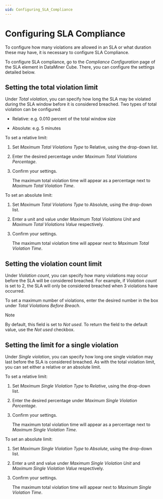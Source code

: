 ```yaml
---
uid: Configuring_SLA_Compliance
---
```


# Configuring SLA Compliance

To configure how many violations are allowed in an SLA or what duration these may have, it is necessary to configure SLA Compliance.

To configure SLA compliance, go to the *Compliance Configuration* page of the SLA element in DataMiner Cube. There, you can configure the settings detailed below.

## Setting the total violation limit

Under *Total violation*, you can specify how long the SLA may be violated during the SLA window before it is considered breached. Two types of total violation can be configured:

- Relative: e.g. 0.010 percent of the total window size

- Absolute: e.g. 5 minutes

To set a relative limit:

1. Set *Maximum Total Violations Type* to Relative, using the drop-down list.

1. Enter the desired percentage under *Maximum Total Violations Percentage*.

1. Confirm your settings.

   The maximum total violation time will appear as a percentage next to *Maximum Total Violation Time*.

To set an absolute limit:

1. Set *Maximum Total Violations Type* to Absolute, using the drop-down list.

1. Enter a unit and value under *Maximum Total Violations Unit* and *Maximum Total Violations Value* respectively.

1. Confirm your settings.

   The maximum total violation time will appear next to *Maximum Total Violation Time*.

## Setting the violation count limit

Under *Violation count*, you can specify how many violations may occur before the SLA will be considered breached. For example, if *Violation count* is set to 2, the SLA will only be considered breached when 3 violations have occurred.

To set a maximum number of violations, enter the desired number in the box under *Total Violations Before Breach*.

> [!NOTE]
> By default, this field is set to *Not used*. To return the field to the default value, use the *Not used* checkbox.

## Setting the limit for a single violation

Under *Single violation*, you can specify how long one single violation may last before the SLA is considered breached. As with the total violation limit, you can set either a relative or an absolute limit.

To set a relative limit:

1. Set *Maximum Single Violation Type* to *Relative*, using the drop-down list.

1. Enter the desired percentage under *Maximum Single Violation Percentage*.

1. Confirm your settings.

   The maximum total violation time will appear as a percentage next to *Maximum Single Violation Time*.

To set an absolute limit:

1. Set *Maximum Single Violation Type* to *Absolute*, using the drop-down list.

1. Enter a unit and value under *Maximum Single Violation Unit* and *Maximum Single Violation Value* respectively.

1. Confirm your settings.

   The maximum total violation time will appear next to *Maximum Single Violation Time*.
